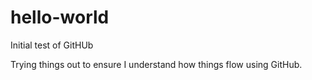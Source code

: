 # hello-world
Initial test of GitHUb

Trying things out to ensure I understand how things flow using GitHub.
